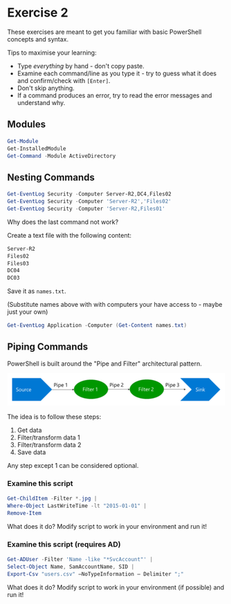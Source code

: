 # Exercise 2

These exercises are meant to get you familiar with basic PowerShell concepts and syntax.

Tips to maximise your learning:

- Type *everything* by hand - don't copy paste.
- Examine each command/line as you type it - try to guess what it does and confirm/check with `[Enter]`.
- Don't skip anything.
- If a command produces an error, try to read the error messages and understand why.

## Modules

```powershell
Get-Module
Get-InstalledModule
Get-Command -Module ActiveDirectory
```

## Nesting Commands

```powershell
Get-EventLog Security -Computer Server-R2,DC4,Files02
Get-EventLog Security -Computer 'Server-R2','Files02'
Get-EventLog Security -Computer 'Server-R2,Files01'
```

Why does the last command not work?

Create a text file with the following content:

```txt
Server-R2
Files02
Files03
DC04
DC03
```

Save it as `names.txt`.

(Substitute names above with with computers your have access to - maybe just your own)

```powershell
Get-EventLog Application -Computer (Get-Content names.txt)
```

## Piping Commands

PowerShell is built around the "Pipe and Filter" architectural pattern.

![Pipe and filter pattern](img/pipe-and-filter.png "Pipe and filter pattern")

The idea is to follow these steps:

1. Get data
2. Filter/transform data 1
3. Filter/transform data 2
4. Save data

Any step except 1 can be considered optional.

### Examine this script

```powershell
Get-ChildItem -Filter *.jpg |
Where-Object LastWriteTime -lt "2015-01-01" |
Remove-Item
```

What does it do?
Modify script to work in your environment and run it!

### Examine this script (requires AD)

```powershell
Get-ADUser -Filter 'Name -like "*SvcAccount"' |
Select-Object Name, SamAccountName, SID |
Export-Csv "users.csv" –NoTypeInformation – Delimiter ";"
```

What does it do?
Modify script to work in your environment (if possible) and run it!
